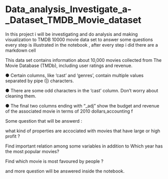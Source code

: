 # Data_analysis_Investigate_a-_Dataset_TMDB_Movie_dataset
In this project i will be investigating and do analysis and making visualization to TMDB 10000 movie data set to answer some questions every step is illustrated in the notebook , after every step i did there are a markdown cell



This data set contains information
about 10,000 movies collected from
The Movie Database (TMDb),
including user ratings and revenue.

● Certain columns, like ‘cast’
and ‘genres’, contain multiple
values separated by pipe (|)
characters.

● There are some odd characters
in the ‘cast’ column. Don’t worry
about cleaning them.

● The final two columns ending
with “_adj” show the budget and
revenue of the associated movie
in terms of 2010 dollars,accounting f



Some question that will be answerd :

what kind of properties are accociated with movies that have large or high profit ?

Find important relation among some variables in addition to Which year has the most popular movies?

Find which movie is most favoured by people ?

and more question will be answered inside the notebook.
